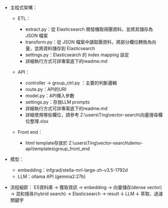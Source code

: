 
- 主程式架構：
    - ETL：
        - extract.py：從 Elasticsearch 開發機取得團資料，並將其儲存為 JSON 檔案
        - transform.py：從 JSON 檔案中讀取團資料，將部分欄位轉換為向量，並將資料儲存到 Elasticsearch
        - settings.py：Elasticsearch 的 index mapping 設定
        - 詳細執行方式可詳專案底下的readme.md

    - API：
        - controller → group_ctrl.py ：主要的判斷邏輯
        - route.py：API的URI
        - model.py：API傳入參數
        - settings.py：存放LLM prompts
        - 詳細執行方式可詳專案底下的readme.md
        - 詳細使用哪些欄位，請參考 Z:\users\Ting\vector-search\向量搜尋欄位整理.xlsx

    - Front end：
        - html template存放於 Z:\users\Ting\vector-search\demo-api\templates\group_front_end

- 模型：
    - embedding：infgrad/stella-mrl-large-zh-v3.5-1792d
    - LLM：ollama API (gemma2:27b)


- 流程細節：
    ES資料庫 → 獲取資訊 → enbedding → 向量儲存(dense vector) → 混和搜尋(hybrid search) → Elasticsearch → result
                            ↓
                        LLM
                            ↓
                        萃取、過濾關鍵字

